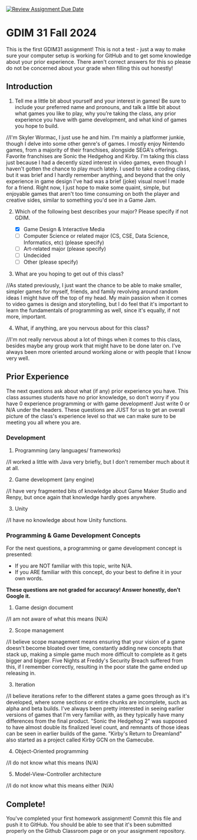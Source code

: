 [![Review Assignment Due Date](https://classroom.github.com/assets/deadline-readme-button-22041afd0340ce965d47ae6ef1cefeee28c7c493a6346c4f15d667ab976d596c.svg)](https://classroom.github.com/a/POQdLnh2)
# GDIM 31 Fall 2024

This is the first GDIM31 assignment! This is not a test - just a way to make sure your computer setup is working for GitHub and to get some knowledge about your prior experience. There aren't correct answers for this so please do not be concerned about your grade when filling this out honestly!

## Introduction

1. Tell me a little bit about yourself and your interest in games! Be sure to include your preferred name and pronouns, and talk a little bit about what games you like to play, why you’re taking the class, any prior experience you have with game development, and what kind of games you hope to build.

//I'm Skyler Wormac, I just use he and him. I'm mainly a platformer junkie, though I delve into some other genre's of games. I mostly enjoy Nintendo games, from a majority of their franchises, alongside SEGA's offerings. Favorite franchises are Sonic the Hedgehog and Kirby. I'm taking this class just because I had a decently sized interest in video games, even though I haven't gotten the chance to play much lately. I used to take a coding class, but it was brief and I hardly remember anything, and beyond that the only experience in game design I've had was a brief (joke) visual novel I made for a friend. Right now, I just hope to make some quaint, simple, but enjoyable games that aren't too time consuming on both the player and creative sides, similar to something you'd see in a Game Jam.  

2. Which of the following best describes your major? Please specify if not GDIM.  

    - [X] Game Design & Interactive Media
    - [ ] Computer Science or related major (CS, CSE, Data Science, Informatics, etc) (please specify)
    - [ ] Art-related major (please specify)
    - [ ] Undecided
    - [ ] Other (please specify)

3. What are you hoping to get out of this class?

//As stated previously, I just want the chance to be able to make smaller, simpler games for myself, friends, and family revolving around random ideas I might have off the top of my head. My main passion when it comes to video games is design and storytelling, but I do feel that it's important to learn the fundamentals of programming as well, since it's equally, if not more, important.

4. What, if anything, are you nervous about for this class?

//I'm not really nervous about a lot of things when it comes to this class, besides maybe any group work that might have to be done later on. I've always been more oriented around working alone or with people that I know very well.

## Prior Experience

The next questions ask about what (if any) prior experience you have. This class assumes students have no prior knowledge, so don’t worry if you have 0 experience programming or with game development! Just write 0 or N/A under the headers. These questions are JUST for us to get an overall picture of the class's experience level so that we can make sure to be meeting you all where you are.

### Development

1. Programming (any languages/ frameworks)

//I worked a little with Java very briefly, but I don't remember much about it at all.

2. Game development (any engine)

//I have very fragmented bits of knowledge about Game Maker Studio and Renpy, but once again that knowledge hardly goes anywhere.

3. Unity

//I have no knowledge about how Unity functions.

### Programming & Game Development Concepts

For the next questions, a programming or game development concept is presented:

 - If you are NOT familiar with this topic, write N/A.
 - If you ARE familiar with this concept, do your best to define it in your own words.

**These questions are not graded for accuracy! Answer honestly, don’t Google it.**

1. Game design document

//I am not aware of what this means (N/A)

2. Scope management

//I believe scope management means ensuring that your vision of a game doesn't become bloated over time, constantly adding new concepts that stack up, making a simple game much more difficult to complete as it gets bigger and bigger. Five Nights at Freddy's Security Breach suffered from this, if I remember correctly, resulting in the poor state the game ended up releasing in.

3. Iteration

//I believe iterations refer to the different states a game goes through as it's developed, where some sections or entire chunks are incomplete, such as alpha and beta builds. I've always been pretty interested in seeing earlier versions of games that I'm very familiar with, as they typically have many differences from the final product. "Sonic the Hedgehog 2" was supposed to have almost double its finalized level count, and remnants of those ideas can be seen in earlier builds of the game. "Kirby's Return to Dreamland" also started as a project called Kirby GCN on the Gamecube.

4. Object-Oriented programming

//I do not know what this means (N/A)

5. Model-View-Controller architecture

//I do not know what this means either (N/A)

## Complete!

You've completed your first homework assignment! Commit this file and push it to GitHub. You should be able to see that it's been submitted properly on the Github Classroom page or on your assignment repository.
